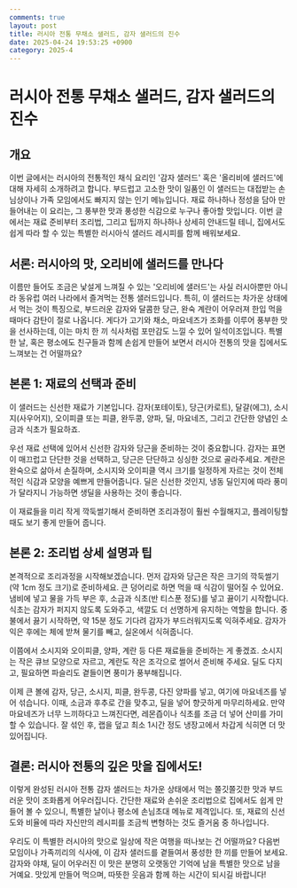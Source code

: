 ```yaml
---
comments: true
layout: post
title: 러시아 전통 무채소 샐러드, 감자 샐러드의 진수
date: 2025-04-24 19:53:25 +0900
category: 2025-4
---
```


# 러시아 전통 무채소 샐러드, 감자 샐러드의 진수

## 개요
이번 글에서는 러시아의 전통적인 채식 요리인 '감자 샐러드' 혹은 '올리비에 샐러드'에 대해 자세히 소개하려고 합니다. 부드럽고 고소한 맛이 일품인 이 샐러드는 대접받는 손님상이나 가족 모임에서도 빠지지 않는 인기 메뉴입니다. 재료 하나하나 정성을 담아 만들어내는 이 요리는, 그 풍부한 맛과 풍성한 식감으로 누구나 좋아할 맛입니다. 이번 글에서는 재료 준비부터 조리법, 그리고 팁까지 하나하나 상세히 안내드릴 테니, 집에서도 쉽게 따라 할 수 있는 특별한 러시아식 샐러드 레시피를 함께 배워보세요.

## 서론: 러시아의 맛, 오리비에 샐러드를 만나다
이름만 들어도 조금은 낯설게 느껴질 수 있는 '오리비에 샐러드'는 사실 러시아뿐만 아니라 동유럽 여러 나라에서 즐겨먹는 전통 샐러드입니다. 특히, 이 샐러드는 차가운 상태에서 먹는 것이 특징으로, 부드러운 감자와 달콤한 당근, 완숙 계란이 어우러져 한입 먹을 때마다 감탄이 절로 나옵니다. 게다가 고기와 채소, 마요네즈가 조화를 이루어 풍부한 맛을 선사하는데, 이는 마치 한 끼 식사처럼 포만감도 느낄 수 있어 일석이조입니다. 특별한 날, 혹은 평소에도 친구들과 함께 손쉽게 만들어 보면서 러시아 전통의 맛을 집에서도 느껴보는 건 어떨까요?

## 본론 1: 재료의 선택과 준비
이 샐러드는 신선한 재료가 기본입니다. 감자(포테이토), 당근(카로트), 달걀(에그), 소시지(사우어지), 오이피클 또는 피클, 완두콩, 양파, 딜, 마요네즈, 그리고 간단한 양념인 소금과 식초가 필요하죠.

우선 재료 선택에 있어서 신선한 감자와 당근을 준비하는 것이 중요합니다. 감자는 표면이 매끄럽고 단단한 것을 선택하고, 당근은 단단하고 싱싱한 것으로 골라주세요. 계란은 완숙으로 삶아서 손질하며, 소시지와 오이피클 역시 크기를 일정하게 자르는 것이 전체적인 식감과 모양을 예쁘게 만들어줍니다. 딜은 신선한 것인지, 냉동 딜인지에 따라 풍미가 달라지니 가능하면 생딜을 사용하는 것이 좋습니다.

이 재료들을 미리 작게 깍둑썰기해서 준비하면 조리과정이 훨씬 수월해지고, 플레이팅할 때도 보기 좋게 만들어 줍니다.

## 본론 2: 조리법 상세 설명과 팁
본격적으로 조리과정을 시작해보겠습니다. 먼저 감자와 당근은 작은 크기의 깍둑썰기(약 1cm 정도 크기)로 준비하세요. 큰 덩어리로 하면 먹을 때 식감이 떨어질 수 있어요. 냄비에 넣고 물을 가득 부은 후, 소금과 식초(반 티스푼 정도)를 넣고 끓이기 시작합니다. 식초는 감자가 퍼지지 않도록 도와주고, 색깔도 더 선명하게 유지하는 역할을 합니다. 중불에서 끓기 시작하면, 약 15분 정도 기다려 감자가 부드러워지도록 익혀주세요. 감자가 익은 후에는 체에 받쳐 물기를 빼고, 실온에서 식혀줍니다.

이쯤에서 소시지와 오이피클, 양파, 계란 등 다른 재료들을 준비하는 게 좋겠죠. 소시지는 작은 큐브 모양으로 자르고, 계란도 작은 조각으로 썰어서 준비해 주세요. 딜도 다지고, 필요하면 파슬리도 곁들이면 풍미가 풍부해집니다.

이제 큰 볼에 감자, 당근, 소시지, 피클, 완두콩, 다진 양파를 넣고, 여기에 마요네즈를 넣어 섞습니다. 이때, 소금과 후추로 간을 맞추고, 딜을 넣어 향긋하게 마무리하세요. 만약 마요네즈가 너무 느끼하다고 느껴진다면, 레몬즙이나 식초를 조금 더 넣어 산미를 가미할 수 있습니다. 잘 섞인 후, 랩을 덮고 최소 1시간 정도 냉장고에서 차갑게 식히면 더 맛있어집니다.

## 결론: 러시아 전통의 깊은 맛을 집에서도!
이렇게 완성된 러시아 전통 감자 샐러드는 차가운 상태에서 먹는 쫄깃쫄깃한 맛과 부드러운 맛이 조화롭게 어우러집니다. 간단한 재료와 손쉬운 조리법으로 집에서도 쉽게 만들어 볼 수 있으니, 특별한 날이나 평소에 손님초대 메뉴로 제격입니다. 또, 재료의 신선도와 비율에 따라 자신만의 레시피를 조금씩 변형하는 것도 즐거움 중 하나입니다.

우리도 이 특별한 러시아의 맛으로 일상에 작은 여행을 떠나보는 건 어떨까요? 다음번 모임이나 가족끼리의 식사에, 이 감자 샐러드를 곁들여서 풍성한 한 끼를 만들어 보세요. 감자와 야채, 딜이 어우러진 이 맛은 분명히 오랫동안 기억에 남을 특별한 맛으로 남을 거예요. 맛있게 만들어 먹으며, 따뜻한 웃음과 함께 하는 시간이 되시길 바랍니다!